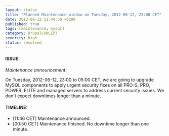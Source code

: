 ```yaml
---
layout: status
title: "Planned Maintenance window on Tuesday, 2012-06-12, 23:00 CET"
date: 2012-06-12 11:44:50 +0200
published: true
tags: [maintenance, mysql]
category: DrupalCONCEPT
severity: high
status: resolved
---
```


#### ISSUE:

*Maintenance announcement:*

On Tuesday, 2012-06-12, 23:00 to 05:00 CET, we are going to upgrade MySQL components to apply urgent security fixes on all PRO-S, PRO, POWER, ELITE and managed servers to address current security issues. We don't expect downtimes longer than a minute.


#### TIMELINE:

* [11:46 CET] Maintenance announced.
* [00:50 CET] Maintenance finished. No downtime longer than one minute.
